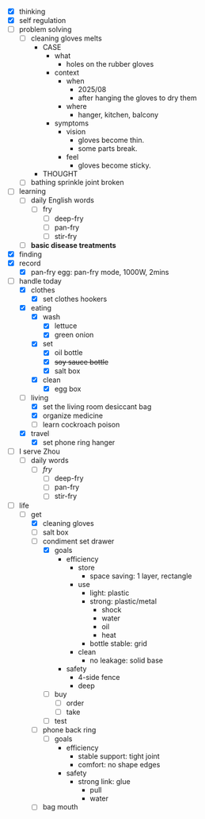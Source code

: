 - [x] thinking
- [x] self regulation
- [ ] problem solving
    - [ ] cleaning gloves melts
        - CASE
            - what
                - holes on the rubber gloves
            - context
                - when
                    - 2025/08
                    - after hanging the gloves to dry them
                - where
                    - hanger, kitchen, balcony
            - symptoms
                - vision
                    - gloves become thin.
                    - some parts break.
                - feel
                    - gloves become sticky.
        - THOUGHT
    - [ ] bathing sprinkle joint broken
- [ ] learning
    - [ ] daily English words
        - [ ] fry
            - [ ] deep-fry
            - [ ] pan-fry
            - [ ] stir-fry
    - [ ] **basic disease treatments**
- [x] finding
- [x] record
    - [x] pan-fry egg: pan-fry mode, 1000W, 2mins
- [ ] handle today
    - [x] clothes
        - [x] set clothes hookers
    - [x] eating
        - [x] wash
            - [x] lettuce
            - [x] green onion
        - [x] set
            - [x] oil bottle
            - [x] ~~soy sauce bottle~~
            - [x] salt box
        - [x] clean
            - [x] egg box
    - [ ] living
        - [x] set the living room desiccant bag
        - [x] organize medicine
        - [ ] learn cockroach poison
    - [x] travel
        - [x] set phone ring hanger
- [ ] I serve Zhou
    - [ ] daily words
        - [ ] *fry*
            - [ ] deep-fry
            - [ ] pan-fry
            - [ ] stir-fry
- [ ] life
    - [ ] get
        - [x] cleaning gloves
        - [ ] salt box
        - [ ] condiment set drawer
            - [x] goals
                - efficiency
                    - store
                        - space saving: 1 layer, rectangle
                    - use
                        - light: plastic
                        - strong: plastic/metal
                            - shock
                            - water
                            - oil
                            - heat
                        - bottle stable: grid
                    - clean
                        - no leakage: solid base
                - safety
                    - 4-side fence
                    - deep
            - [ ] buy
                - [ ] order
                - [ ] take
            - [ ] test
        - [ ] phone back ring
            - [ ] goals
                - efficiency
                    - stable support: tight joint
                    - comfort: no shape edges
                - safety
                    - strong link: glue
                        - pull
                        - water
        - [ ] bag mouth